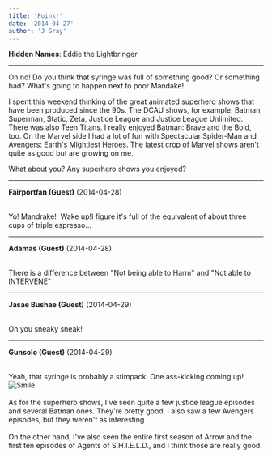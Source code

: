 ```yaml
---
title: 'Poink!'
date: '2014-04-27'
author: 'J Gray'
---
```


<p><strong>Hidden Names</strong>: Eddie the Lightbringer</p><hr><p>Oh no! Do you think that syringe was full of something good? Or something bad? What's going to happen next to poor Mandake!</p><p>I spent this weekend thinking of the great animated superhero shows that have been produced since the 90s. The DCAU shows, for example: Batman, Superman, Static, Zeta, Justice League and Justice League Unlimited. There was also Teen Titans. I really enjoyed Batman: Brave and the Bold, too. On the Marvel side I had a lot of fun with Spectacular Spider-Man and Avengers: Earth's Mightiest Heroes. The latest crop of Marvel shows aren't quite as good but are growing on me.</p><p>What about you? Any superhero shows you enjoyed?</p>

---
**Fairportfan (Guest)** (2014-04-28)

<br>Yo! Mandrake! &nbsp;Wake up!I figure it's full of the equivalent of about three cups of triple espresso...

---
**Adamas (Guest)** (2014-04-28)

<br> There is a difference between "Not being able to Harm" and "Not able to INTERVENE"<br>

---
**Jasae Bushae (Guest)** (2014-04-29)

<br> Oh you sneaky sneak!<br>

---
**Gunsolo (Guest)** (2014-04-29)

<br> Yeah, that syringe is probably a stimpack. One ass-kicking coming up! <img src="//smilies/smile.gif" alt="Smile" border="0"><br><br>As for the superhero shows, I've seen quite a few justice league episodes and several Batman ones. They're pretty good. I also saw a few Avengers episodes, but they weren't as interesting.<br><br>On the other hand, I've also seen the entire first season of Arrow and the first ten episodes of Agents of S.H.I.E.L.D., and I think those are really good.<br>

